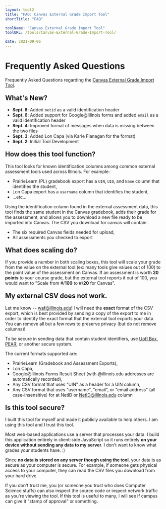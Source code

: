 ```yaml
---
layout: tool2
title: "FAQ: Canvas External Grade Import Tool"
shortTitle: "FAQ"

toolName: "Canvas External Grade Import Tool"
toolURL: /tools/Canvas-External-Grade-Import-Tool/

date: 2021-09-06
---
```


<style>
h2 {
  margin-top: 20px;
}
</style>

# Frequently Asked Questions

Frequently Asked Questions regarding the [Canvas External Grade Import Tool](/tools/Canvas-External-Grade-Import-Tool/).


## What's New?

- **Sept. 8**: Added `netid` as a valid identification header
- **Sept. 6**: Added support for Google@Illinois forms and added `email` as a valid identification header
- **Sept. 4**: Improved format of messages when data is missing between the two files
- **Sept. 3**: Added Lon Capa (via Karle Flanagan for the format)
- **Sept. 2**: Initial Tool Development


## How does this tool function?

This tool looks for known identification columns among common external assessment tools used across Illinois.  For example:

- PrairieLearn (PL) gradebook export has a `UIN`, `UID`, and `Name` column that identifies the student,
- Lon Capa export has a `username` column that identifies the student,
- ...etc...

Using the identification column found in the external assessment data, this tool finds the same student in the Canvas gradebook, adds their grade for the assessment, and allows you to download a new file ready to be imported into Canvas.  The CSV you download for canvas will contain:

- The six required Canvas fields needed for upload,
- All assessments you checked to export


## What does scaling do?

If you provide a number in both scaling boxes, this tool will scale your grade from the value on the external tool (ex: many tools give values out of 100) to the point value of the assessment on Canvas.  If an assessment is worth **20 points** to your course grade, but the external tool reports it out of 100, you would want to "Scale from #/**100** to #/**20** for Canvas".


## My external CSV does not work.

Let me know -- waf@illinois.edu!  I will need the **exact** format of the CSV export, which is best provided by sending a copy of the export to me in order to identify the exact format that the external tool exports your data.  You can remove all but a few rows to preserve privacy (but do not remove columns)!

To be secure in sending data that contain student identifiers, use [UofI Box](https://box.illinois.edu/), [PEAR](https://www.aits.uillinois.edu/services/application_services/PEAR), or another secure system.

The current formats supported are:

- PrairieLearn (Gradebook and Assessment Exports),
- Lon Capa,
- Google@Illinois Forms Result Sheet (with @illinois.edu addresses are automatically recorded),
- Any CSV format that uses "UIN" as a header for a UIN column,
- Any CSV format that uses "username", "email", or "email address" (all case-insensitive) for at NetID or NetID@illinois.edu column

## Is this tool secure?

I built this tool for myself and made it publicly available to help others.  I am using this tool and I trust this tool.

Most web-based applications use a server that processes your data.  I build this application entirely in client-side JavaScript so it runs entirely **on your device without sending any data to my server**.  I don't want to know what grades your students have. :)

Since **no data is stored on any server though using the tool**, your data is as secure as your computer is secure.  For example, if someone gets physical access to your computer, they can read the CSV files you download from your hard drive.

If you don't trust me, you (or someone you trust who does Computer Science stuffs) can also inspect the source code or inspect network traffic as you're viewing the tool.  If this tool is useful to many, I will see if campus can give it "stamp of approval" or something.

